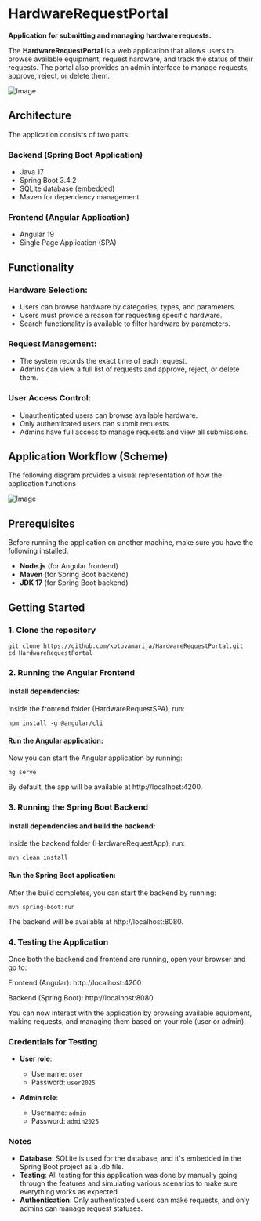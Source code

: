 # HardwareRequestPortal  

**Application for submitting and managing hardware requests.**  

The **HardwareRequestPortal** is a web application that allows users to browse available equipment, request hardware, and track the status of their requests. The portal also provides an admin interface to manage requests, approve, reject, or delete them.  

![Image](https://private-user-images.githubusercontent.com/194954597/410307567-a266fe27-2651-4826-8031-9bb94c6ab801.PNG?jwt=eyJhbGciOiJIUzI1NiIsInR5cCI6IkpXVCJ9.eyJpc3MiOiJnaXRodWIuY29tIiwiYXVkIjoicmF3LmdpdGh1YnVzZXJjb250ZW50LmNvbSIsImtleSI6ImtleTUiLCJleHAiOjE3Mzg4MjIzMTksIm5iZiI6MTczODgyMjAxOSwicGF0aCI6Ii8xOTQ5NTQ1OTcvNDEwMzA3NTY3LWEyNjZmZTI3LTI2NTEtNDgyNi04MDMxLTliYjk0YzZhYjgwMS5QTkc_WC1BbXotQWxnb3JpdGhtPUFXUzQtSE1BQy1TSEEyNTYmWC1BbXotQ3JlZGVudGlhbD1BS0lBVkNPRFlMU0E1M1BRSzRaQSUyRjIwMjUwMjA2JTJGdXMtZWFzdC0xJTJGczMlMkZhd3M0X3JlcXVlc3QmWC1BbXotRGF0ZT0yMDI1MDIwNlQwNjA2NTlaJlgtQW16LUV4cGlyZXM9MzAwJlgtQW16LVNpZ25hdHVyZT1hNDAzOTNiZDMxNGMyMjg1N2M5MDIwMjJlZDFiYmFiMDUxMzQ3NDEwMGQwNmZlNGM0ZWU3ZTA4MWIwNThmY2YyJlgtQW16LVNpZ25lZEhlYWRlcnM9aG9zdCJ9.DjRdBFiKc1XTUxFvD1aOv20PkZMgoRwlRyNCM54Fg_8)


## Architecture  

The application consists of two parts:  

### Backend (Spring Boot Application)  
- Java 17  
- Spring Boot 3.4.2  
- SQLite database (embedded)  
- Maven for dependency management  

### Frontend (Angular Application)  
- Angular 19  
- Single Page Application (SPA)  

## Functionality  

### Hardware Selection:  
- Users can browse hardware by categories, types, and parameters.  
- Users must provide a reason for requesting specific hardware.  
- Search functionality is available to filter hardware by parameters.  

### Request Management:  
- The system records the exact time of each request.  
- Admins can view a full list of requests and approve, reject, or delete them.  

### User Access Control:  
- Unauthenticated users can browse available hardware.  
- Only authenticated users can submit requests.  
- Admins have full access to manage requests and view all submissions.  

## Application Workflow (Scheme)  
The following diagram provides a visual representation of how the application functions

![Image](https://private-user-images.githubusercontent.com/194954597/410312396-39bde7a4-0a73-4920-bf9a-b444bb2d1cd6.png?jwt=eyJhbGciOiJIUzI1NiIsInR5cCI6IkpXVCJ9.eyJpc3MiOiJnaXRodWIuY29tIiwiYXVkIjoicmF3LmdpdGh1YnVzZXJjb250ZW50LmNvbSIsImtleSI6ImtleTUiLCJleHAiOjE3Mzg4MjE1ODEsIm5iZiI6MTczODgyMTI4MSwicGF0aCI6Ii8xOTQ5NTQ1OTcvNDEwMzEyMzk2LTM5YmRlN2E0LTBhNzMtNDkyMC1iZjlhLWI0NDRiYjJkMWNkNi5wbmc_WC1BbXotQWxnb3JpdGhtPUFXUzQtSE1BQy1TSEEyNTYmWC1BbXotQ3JlZGVudGlhbD1BS0lBVkNPRFlMU0E1M1BRSzRaQSUyRjIwMjUwMjA2JTJGdXMtZWFzdC0xJTJGczMlMkZhd3M0X3JlcXVlc3QmWC1BbXotRGF0ZT0yMDI1MDIwNlQwNTU0NDFaJlgtQW16LUV4cGlyZXM9MzAwJlgtQW16LVNpZ25hdHVyZT1lYTA5NmFhZjdmZWE2ZmU0M2JiNTY5YTFjMjdhOTIwY2M1ZTFkYzVlMTgxODFkMGQzMDhlNmVkMmNmYjMxNmJhJlgtQW16LVNpZ25lZEhlYWRlcnM9aG9zdCJ9.8hHWOdBJ6VETI5VedWSQLpt0elw4ttCF5jj2m6jByOo)

## Prerequisites  

Before running the application on another machine, make sure you have the following installed:  

- **Node.js** (for Angular frontend)  
- **Maven** (for Spring Boot backend)  
- **JDK 17** (for Spring Boot backend)  

## Getting Started  

### 1. Clone the repository  

```
git clone https://github.com/kotovamarija/HardwareRequestPortal.git
cd HardwareRequestPortal
```

### 2. Running the Angular Frontend

#### Install dependencies:

Inside the frontend folder (HardwareRequestSPA), run:

```
npm install -g @angular/cli
```

#### Run the Angular application:

Now you can start the Angular application by running:

```
ng serve
```

By default, the app will be available at http://localhost:4200.

### 3. Running the Spring Boot Backend

#### Install dependencies and build the backend:

Inside the backend folder (HardwareRequestApp), run:

```
mvn clean install
```

#### Run the Spring Boot application:

After the build completes, you can start the backend by running:

```
mvn spring-boot:run
```

The backend will be available at http://localhost:8080.

### 4. Testing the Application

Once both the backend and frontend are running, open your browser and go to:

Frontend (Angular): http://localhost:4200

Backend (Spring Boot): http://localhost:8080

You can now interact with the application by browsing available equipment, making requests, and managing them based on your role (user or admin).

### Credentials for Testing

- **User role**:
  - Username: `user`
  - Password: `user2025`

- **Admin role**:
  - Username: `admin`
  - Password: `admin2025`


### Notes

- **Database**: SQLite is used for the database, and it's embedded in the Spring Boot project as a .db file.
- **Testing**: All testing for this application was done by manually going through the features and simulating various scenarios to make sure everything works as expected.
- **Authentication**: Only authenticated users can make requests, and only admins can manage request statuses.

